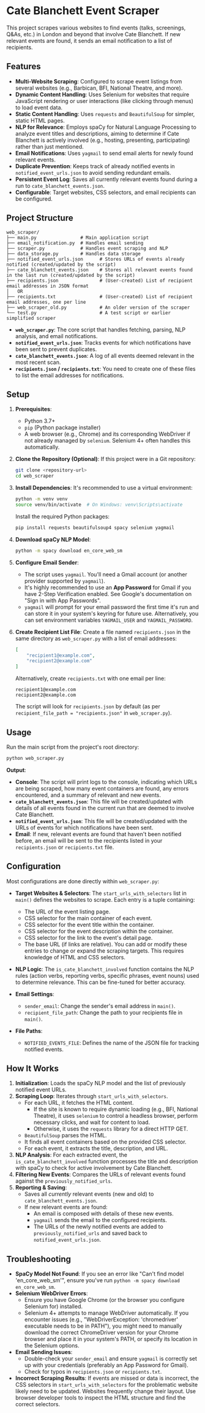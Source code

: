 # Cate Blanchett Event Scraper

This project scrapes various websites to find events (talks, screenings, Q&As, etc.) in London and beyond that involve Cate Blanchett. If new relevant events are found, it sends an email notification to a list of recipients.

## Features

*   **Multi-Website Scraping**: Configured to scrape event listings from several websites (e.g., Barbican, BFI, National Theatre, and more).
*   **Dynamic Content Handling**: Uses Selenium for websites that require JavaScript rendering or user interactions (like clicking through menus) to load event data.
*   **Static Content Handling**: Uses `requests` and `BeautifulSoup` for simpler, static HTML pages.
*   **NLP for Relevance**: Employs spaCy for Natural Language Processing to analyze event titles and descriptions, aiming to determine if Cate Blanchett is actively involved (e.g., hosting, presenting, participating) rather than just mentioned.
*   **Email Notifications**: Uses `yagmail` to send email alerts for newly found relevant events.
*   **Duplicate Prevention**: Keeps track of already notified events in `notified_event_urls.json` to avoid sending redundant emails.
*   **Persistent Event Log**: Saves all currently relevant events found during a run to `cate_blanchett_events.json`.
*   **Configurable**: Target websites, CSS selectors, and email recipients can be configured.

## Project Structure

```
web_scraper/
├── main.py                # Main application script
├── email_notification.py  # Handles email sending
├── scraper.py             # Handles event scraping and NLP
├── data_storage.py        # Handles data storage
├── notified_event_urls.json      # Stores URLs of events already notified (created/updated by the script)
├── cate_blanchett_events.json    # Stores all relevant events found in the last run (created/updated by the script)
├── recipients.json               # (User-created) List of recipient email addresses in JSON format
│   OR
├── recipients.txt                # (User-created) List of recipient email addresses, one per line
├── web_scraper_old.py            # An older version of the scraper
└── test.py                       # A test script or earlier simplified scraper
```

*   **`web_scraper.py`**: The core script that handles fetching, parsing, NLP analysis, and email notifications.
*   **`notified_event_urls.json`**: Tracks events for which notifications have been sent to prevent duplicates.
*   **`cate_blanchett_events.json`**: A log of all events deemed relevant in the most recent scan.
*   **`recipients.json` / `recipients.txt`**: You need to create one of these files to list the email addresses for notifications.

## Setup

1.  **Prerequisites**:
    *   Python 3.7+
    *   `pip` (Python package installer)
    *   A web browser (e.g., Chrome) and its corresponding WebDriver if not already managed by `selenium`. Selenium 4+ often handles this automatically.

2.  **Clone the Repository (Optional)**:
    If this project were in a Git repository:
    ```bash
    git clone <repository-url>
    cd web_scraper
    ```

3.  **Install Dependencies**:
    It's recommended to use a virtual environment:
    ```bash
    python -m venv venv
    source venv/bin/activate  # On Windows: venv\Scripts\activate
    ```
    Install the required Python packages:
    ```bash
    pip install requests beautifulsoup4 spacy selenium yagmail
    ```

4.  **Download spaCy NLP Model**:
    ```bash
    python -m spacy download en_core_web_sm
    ```

5.  **Configure Email Sender**:
    *   The script uses `yagmail`. You'll need a Gmail account (or another provider supported by `yagmail`).
    *   It's highly recommended to use an **App Password** for Gmail if you have 2-Step Verification enabled. See Google's documentation on "Sign in with App Passwords".
    *   `yagmail` will prompt for your email password the first time it's run and can store it in your system's keyring for future use. Alternatively, you can set environment variables `YAGMAIL_USER` and `YAGMAIL_PASSWORD`.

6.  **Create Recipient List File**:
    Create a file named `recipients.json` in the same directory as `web_scraper.py` with a list of email addresses:
    ```json
    [
        "recipient1@example.com",
        "recipient2@example.com"
    ]
    ```
    Alternatively, create `recipients.txt` with one email per line:
    ```
    recipient1@example.com
    recipient2@example.com
    ```
    The script will look for `recipients.json` by default (as per `recipient_file_path = "recipients.json"` in `web_scraper.py`).

## Usage

Run the main script from the project's root directory:

```bash
python web_scraper.py
```

**Output**:

*   **Console**: The script will print logs to the console, indicating which URLs are being scraped, how many event containers are found, any errors encountered, and a summary of relevant and new events.
*   **`cate_blanchett_events.json`**: This file will be created/updated with details of all events found in the current run that are deemed to involve Cate Blanchett.
*   **`notified_event_urls.json`**: This file will be created/updated with the URLs of events for which notifications have been sent.
*   **Email**: If new, relevant events are found that haven't been notified before, an email will be sent to the recipients listed in your `recipients.json` or `recipients.txt` file.

## Configuration

Most configurations are done directly within `web_scraper.py`:

*   **Target Websites & Selectors**:
    The `start_urls_with_selectors` list in `main()` defines the websites to scrape. Each entry is a tuple containing:
    *   The URL of the event listing page.
    *   CSS selector for the main container of each event.
    *   CSS selector for the event title within the container.
    *   CSS selector for the event description within the container.
    *   CSS selector for the link to the event's detail page.
    *   The base URL (if links are relative).
    You can add or modify these entries to change or expand the scraping targets. This requires knowledge of HTML and CSS selectors.

*   **NLP Logic**:
    The `is_cate_blanchett_involved` function contains the NLP rules (action verbs, reporting verbs, specific phrases, event nouns) used to determine relevance. This can be fine-tuned for better accuracy.

*   **Email Settings**:
    *   `sender_email`: Change the sender's email address in `main()`.
    *   `recipient_file_path`: Change the path to your recipients file in `main()`.

*   **File Paths**:
    *   `NOTIFIED_EVENTS_FILE`: Defines the name of the JSON file for tracking notified events.

## How It Works

1.  **Initialization**: Loads the spaCy NLP model and the list of previously notified event URLs.
2.  **Scraping Loop**: Iterates through `start_urls_with_selectors`.
    *   For each URL, it fetches the HTML content.
        *   If the site is known to require dynamic loading (e.g., BFI, National Theatre), it uses `selenium` to control a headless browser, perform necessary clicks, and wait for content to load.
        *   Otherwise, it uses the `requests` library for a direct HTTP GET.
    *   `BeautifulSoup` parses the HTML.
    *   It finds all event containers based on the provided CSS selector.
    *   For each event, it extracts the title, description, and URL.
3.  **NLP Analysis**: For each extracted event, the `is_cate_blanchett_involved` function processes the title and description with spaCy to check for active involvement by Cate Blanchett.
4.  **Filtering New Events**: Compares the URLs of relevant events found against the `previously_notified_urls`.
5.  **Reporting & Saving**:
    *   Saves all *currently* relevant events (new and old) to `cate_blanchett_events.json`.
    *   If new relevant events are found:
        *   An email is composed with details of these new events.
        *   `yagmail` sends the email to the configured recipients.
        *   The URLs of the newly notified events are added to `previously_notified_urls` and saved back to `notified_event_urls.json`.

## Troubleshooting

*   **SpaCy Model Not Found**: If you see an error like "Can't find model 'en_core_web_sm'", ensure you've run `python -m spacy download en_core_web_sm`.
*   **Selenium WebDriver Errors**:
    *   Ensure you have Google Chrome (or the browser you configure Selenium for) installed.
    *   Selenium 4+ attempts to manage WebDriver automatically. If you encounter issues (e.g., "WebDriverException: 'chromedriver' executable needs to be in PATH"), you might need to manually download the correct ChromeDriver version for your Chrome browser and place it in your system's PATH, or specify its location in the Selenium options.
*   **Email Sending Issues**:
    *   Double-check your `sender_email` and ensure `yagmail` is correctly set up with your credentials (preferably an App Password for Gmail).
    *   Check for typos in `recipients.json` or `recipients.txt`.
*   **Incorrect Scraping Results**: If events are missed or data is incorrect, the CSS selectors in `start_urls_with_selectors` for the problematic website likely need to be updated. Websites frequently change their layout. Use browser developer tools to inspect the HTML structure and find the correct selectors.